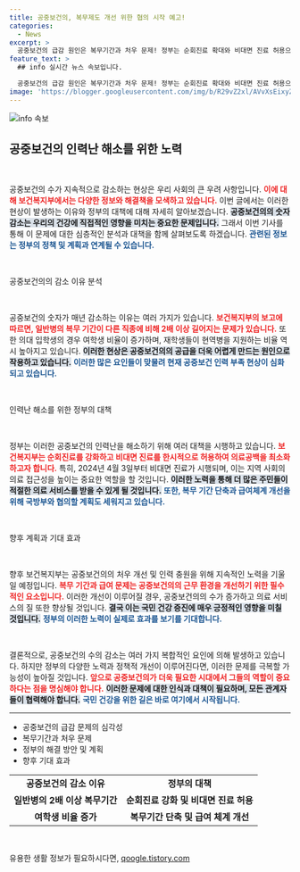 ```yaml
---
title: 공중보건의, 복무제도 개선 위한 협의 시작 예고!
categories:
  - News
excerpt: >
  공중보건의 급감 원인은 복무기간과 처우 문제! 정부는 순회진료 확대와 비대면 진료 허용으로 의료공백 해소에 나섭니다. 복무기간 단축과 급여 개선까지, 어떻게 변할까요? 클릭해서 확인하세요!
feature_text: >
  ## info 실시간 뉴스 속보입니다.

  공중보건의 급감 원인은 복무기간과 처우 문제! 정부는 순회진료 확대와 비대면 진료 허용으로 의료공백 해소에 나섭니다. 복무기간 단축과 급여 개선까지, 어떻게 변할까요? 클릭해서 확인하세요!
image: 'https://blogger.googleusercontent.com/img/b/R29vZ2xl/AVvXsEixyZcFfHzMRdzZMjFBmAUKJYCLCGyLL1o632UiGVXcaFdKo_bkvkuCioo0uUKlGfBVcT3P84aROyZIXSBEx3Aw5nCQ3pTgDom1WDC4m8eifvWiAmWEEVb4x6G_l8C0QH225ldMjyaFvpxGEBGNO37VmDTDMHGhJPq73UglMfDca1-0aw/s1600/blogspot.png'
---
```


<p><img src="https://blogger.googleusercontent.com/img/b/R29vZ2xl/AVvXsEixyZcFfHzMRdzZMjFBmAUKJYCLCGyLL1o632UiGVXcaFdKo_bkvkuCioo0uUKlGfBVcT3P84aROyZIXSBEx3Aw5nCQ3pTgDom1WDC4m8eifvWiAmWEEVb4x6G_l8C0QH225ldMjyaFvpxGEBGNO37VmDTDMHGhJPq73UglMfDca1-0aw/s1600/blogspot.png" alt="info 속보" /></p>

<h2 data-ke-size="size26">공중보건의 인력난 해소를 위한 노력</h2>

<p data-ke-size="size16">&nbsp;</p>

<p>공중보건의 수가 지속적으로 감소하는 현상은 우리 사회의 큰 우려 사항입니다. <b><span style="color: #ee2323;">이에 대해 보건복지부에서는 다양한 정보와 해결책을 모색하고 있습니다.</span></b> 이번 글에서는 이러한 현상이 발생하는 이유와 정부의 대책에 대해 자세히 알아보겠습니다. <b><span style="background-color: #21538527;">공중보건의의 숫자 감소는 우리의 건강에 직접적인 영향을 미치는 중요한 문제입니다.</span></b> 그래서 이번 기사를 통해 이 문제에 대한 심층적인 분석과 대책을 함께 살펴보도록 하겠습니다. <b><span style="color: #1a5490;">관련된 정보는 정부의 정책 및 계획과 연계될 수 있습니다.</span></b></p>

<p data-ke-size="size16">&nbsp;</p>

<p>공중보건의의 감소 이유 분석</p>

<p data-ke-size="size16">&nbsp;</p>

<p>공중보건의 숫자가 매년 감소하는 이유는 여러 가지가 있습니다. <b><span style="color: #ee2323;">보건복지부의 보고에 따르면, 일반병의 복무 기간이 다른 직종에 비해 2배 이상 길어지는 문제가 있습니다.</span></b> 또한 의대 입학생의 경우 여학생 비율이 증가하며, 재학생들이 현역병을 지원하는 비율 역시 높아지고 있습니다. <b><span style="background-color: #21538527;">이러한 현상은 공중보건의의 공급을 더욱 어렵게 만드는 원인으로 작용하고 있습니다.</span></b> <b><span style="color: #1a5490;">이러한 많은 요인들이 맞물려 현재 공중보건 인력 부족 현상이 심화되고 있습니다.</span></b></p>

<p data-ke-size="size16">&nbsp;</p>

<p>인력난 해소를 위한 정부의 대책</p>

<p data-ke-size="size16">&nbsp;</p>

<p>정부는 이러한 공중보건의 인력난을 해소하기 위해 여러 대책을 시행하고 있습니다. <b><span style="color: #ee2323;">보건복지부는 순회진료를 강화하고 비대면 진료를 한시적으로 허용하여 의료공백을 최소화하고자 합니다.</span></b> 특히, 2024년 4월 3일부터 비대면 진료가 시행되며, 이는 지역 사회의 의료 접근성을 높이는 중요한 역할을 할 것입니다. <b><span style="background-color: #21538527;">이러한 노력을 통해 더 많은 주민들이 적절한 의료 서비스를 받을 수 있게 될 것입니다.</span></b> <b><span style="color: #1a5490;">또한, 복무 기간 단축과 급여체계 개선을 위해 국방부와 협의할 계획도 세워지고 있습니다.</span></b></p>

<p data-ke-size="size16">&nbsp;</p>

<p>향후 계획과 기대 효과</p>

<p data-ke-size="size16">&nbsp;</p>

<p>향후 보건복지부는 공중보건의의 처우 개선 및 인력 충원을 위해 지속적인 노력을 기울일 예정입니다. <b><span style="color: #ee2323;">복무 기간과 급여 문제는 공중보건의의 근무 환경을 개선하기 위한 필수적인 요소입니다.</span></b> 이러한 개선이 이루어질 경우, 공중보건의의 수가 증가하고 의료 서비스의 질 또한 향상될 것입니다. <b><span style="background-color: #21538527;">결국 이는 국민 건강 증진에 매우 긍정적인 영향을 미칠 것입니다.</span></b> <b><span style="color: #1a5490;">정부의 이러한 노력이 실제로 효과를 보기를 기대합니다.</span></b></p>

<p data-ke-size="size16">&nbsp;</p>

<p>결론적으로, 공중보건의 수의 감소는 여러 가지 복합적인 요인에 의해 발생하고 있습니다. 하지만 정부의 다양한 노력과 정책적 개선이 이루어진다면, 이러한 문제를 극복할 가능성이 높아질 것입니다. <b><span style="color: #ee2323;">앞으로 공중보건의가 더욱 필요한 시대에서 그들의 역할이 중요하다는 점을 명심해야 합니다.</span></b> <b><span style="background-color: #21538527;">이러한 문제에 대한 인식과 대책이 필요하며, 모든 관계자들이 협력해야 합니다.</span></b> <b><span style="color: #1a5490;">국민 건강을 위한 길은 바로 여기에서 시작됩니다.</span></b></p>

<hr>

<ul>
  <li>공중보건의 급감 문제의 심각성</li>
  <li>복무기간과 처우 문제</li>
  <li>정부의 해결 방안 및 계획</li>
  <li>향후 기대 효과</li>
</ul>

<table style="width:100%;">
  <tr>
    <td style="text-align: center; height: 17px;"><b>공중보건의 감소 이유</b></td>
    <td style="text-align: center; height: 17px;"><b>정부의 대책</b></td>
  </tr>
  <tr>
    <td style="text-align: center; height: 17px;"><b>일반병의 2배 이상 복무기간</b></td>
    <td style="text-align: center; height: 17px;"><b>순회진료 강화 및 비대면 진료 허용</b></td>
  </tr>
  <tr>
    <td style="text-align: center; height: 17px;"><b>여학생 비율 증가</b></td>
    <td style="text-align: center; height: 17px;"><b>복무기간 단축 및 급여 체계 개선</b></td>
  </tr>
</table>

<p data-ke-size="size16">&nbsp;</p>
유용한 생활 정보가 필요하시다면, <a href="https://qoogle.tistory.com" rel="dofollow">qoogle.tistory.com</a>


